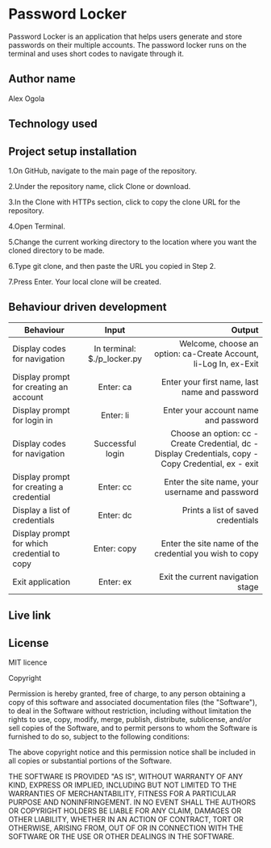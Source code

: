 # Password Locker

Password Locker is an application that helps users generate and store passwords on their multiple accounts. The password locker runs on the terminal and uses short codes to navigate through it.


## Author name

Alex Ogola

## Technology used



## Project setup installation

1.On GitHub, navigate to the main page of the repository.

2.Under the repository name, click Clone or download.

3.In the Clone with HTTPs section, click  to copy the clone URL for the repository.

4.Open Terminal.

5.Change the current working directory to the location where you want the cloned directory to be made.

6.Type git clone, and then paste the URL you copied in Step 2.

7.Press Enter. Your local clone will be created.

## Behaviour driven development
| Behaviour   |      Input     |  Output |
|----------|:-------------:|------:|
| Display codes for navigation| In terminal: $./p_locker.py |   Welcome, choose an option: ca-Create Account, li-Log In, ex-Exit |
| Display prompt for creating an account | Enter: ca |   Enter your first name, last name and password |
| Display prompt for login in | Enter: li |   Enter your account name and password |
| Display codes for navigation | Successful login |   Choose an option: cc - Create Credential, dc - Display Credentials, copy - Copy Credential, ex - exit |
| Display prompt for creating a credential | Enter: cc |   Enter the site name, your username and password |
| Display a list of credentials | Enter: dc |   Prints a list of saved credentials |
| Display prompt for which credential to copy | Enter: copy |   Enter the site name of the credential you wish to copy |
| Exit application | Enter: ex |   Exit the current navigation stage |



## Live link



## License
MIT licence

Copyright <YEAR> <COPYRIGHT HOLDER>

Permission is hereby granted, free of charge, to any person obtaining a copy of this software and associated documentation files (the "Software"), to deal in the Software without restriction, including without limitation the rights to use, copy, modify, merge, publish, distribute, sublicense, and/or sell copies of the Software, and to permit persons to whom the Software is furnished to do so, subject to the following conditions:

The above copyright notice and this permission notice shall be included in all copies or substantial portions of the Software.

THE SOFTWARE IS PROVIDED "AS IS", WITHOUT WARRANTY OF ANY KIND, EXPRESS OR IMPLIED, INCLUDING BUT NOT LIMITED TO THE WARRANTIES OF MERCHANTABILITY, FITNESS FOR A PARTICULAR PURPOSE AND NONINFRINGEMENT. IN NO EVENT SHALL THE AUTHORS OR COPYRIGHT HOLDERS BE LIABLE FOR ANY CLAIM, DAMAGES OR OTHER LIABILITY, WHETHER IN AN ACTION OF CONTRACT, TORT OR OTHERWISE, ARISING FROM, OUT OF OR IN CONNECTION WITH THE SOFTWARE OR THE USE OR OTHER DEALINGS IN THE SOFTWARE.
